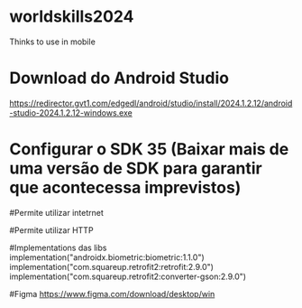 # worldskills2024
Thinks to use in mobile

# Download do Android Studio
https://redirector.gvt1.com/edgedl/android/studio/install/2024.1.2.12/android-studio-2024.1.2.12-windows.exe

# Configurar o SDK 35 (Baixar mais de uma versão de SDK para garantir que acontecessa imprevistos)

#Permite utilizar intetrnet
<uses-permission android:name="android.permission.INTERNET"/>

#Permite utilizar HTTP
<application android:usesCleartextTraffic="true">

#Implementations das libs
     implementation("androidx.biometric:biometric:1.1.0")
    implementation("com.squareup.retrofit2:retrofit:2.9.0")
    implementation("com.squareup.retrofit2:converter-gson:2.9.0")


#Figma 
https://www.figma.com/download/desktop/win
